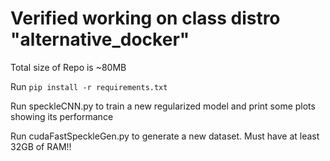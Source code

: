 # Verified working on class distro "alternative_docker"
Total size of Repo is ~80MB

Run ```pip install -r requirements.txt```

Run speckleCNN.py to train a new regularized model and print some plots showing its performance

Run cudaFastSpeckleGen.py to generate a new dataset. Must have at least 32GB of RAM!!
